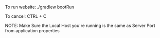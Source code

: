 To run website: ./gradlew bootRun 

To cancel: CTRL + C 

NOTE: Make Sure the Local Host you're running is the same as Server Port from application.properties
